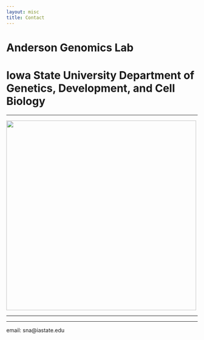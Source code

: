 ```yaml
---
layout: misc
title: Contact
---
```


<div class="jumbotron bg-white">
  <h1 class="display-4">Anderson Genomics Lab</h1>
  <h1 class="display-4">Iowa State University Department of Genetics, Development, and Cell Biology</h1>
  <hr class="my-4">
  <img style='width:500px' src="/images/mbb.jpg"/>
  <hr class="my-4">
  <hr class="my-4">
  <p></p>

  <p>email: sna<span style="display:none">obfuscate</span>@iastate.edu</p>
</div>

